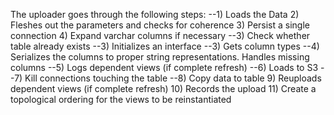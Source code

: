 The uploader goes through the following steps:
--1) Loads the Data
2) Fleshes out the parameters and checks for coherence
3) Persist a single connection
4) Expand varchar columns if necessary
--3) Check whether table already exists
--3) Initializes an interface
--3) Gets column types
--4) Serializes the columns to proper string representations. Handles missing columns
--5) Logs dependent views (if complete refresh)
--6) Loads to S3
--7) Kill connections touching the table
--8) Copy data to table
9) Reuploads dependent views (if complete refresh)
10) Records the upload
11) Create a topological ordering for the views to be reinstantiated
